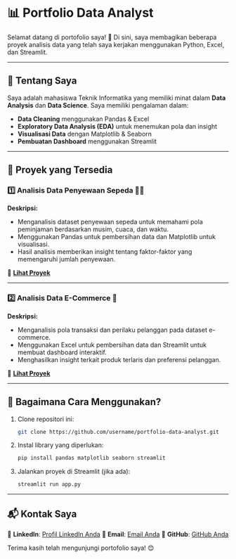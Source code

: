 # 📊 Portfolio Data Analyst

Selamat datang di portofolio saya! 🚀
Di sini, saya membagikan beberapa proyek analisis data yang telah saya kerjakan menggunakan Python, Excel, dan Streamlit.

---

## 🔹 **Tentang Saya**
Saya adalah mahasiswa Teknik Informatika yang memiliki minat dalam **Data Analysis** dan **Data Science**. Saya memiliki pengalaman dalam:
- **Data Cleaning** menggunakan Pandas & Excel
- **Exploratory Data Analysis (EDA)** untuk menemukan pola dan insight
- **Visualisasi Data** dengan Matplotlib & Seaborn
- **Pembuatan Dashboard** menggunakan Streamlit

---

## 📌 **Proyek yang Tersedia**

### **1️⃣ Analisis Data Penyewaan Sepeda** 🚴‍♂️
**Deskripsi:**
- Menganalisis dataset penyewaan sepeda untuk memahami pola peminjaman berdasarkan musim, cuaca, dan waktu.
- Menggunakan Pandas untuk pembersihan data dan Matplotlib untuk visualisasi.
- Hasil analisis memberikan insight tentang faktor-faktor yang memengaruhi jumlah penyewaan.

🔗 **[Lihat Proyek](#)**

---

### **2️⃣ Analisis Data E-Commerce** 🛒
**Deskripsi:**
- Menganalisis pola transaksi dan perilaku pelanggan pada dataset e-commerce.
- Menggunakan Excel untuk pembersihan data dan Streamlit untuk membuat dashboard interaktif.
- Menghasilkan insight terkait produk terlaris dan preferensi pelanggan.

🔗 **[Lihat Proyek](#)**

---

## 🚀 **Bagaimana Cara Menggunakan?**
1. Clone repositori ini:
   ```bash
   git clone https://github.com/username/portfolio-data-analyst.git
   ```
2. Instal library yang diperlukan:
   ```bash
   pip install pandas matplotlib seaborn streamlit
   ```
3. Jalankan proyek di Streamlit (jika ada):
   ```bash
   streamlit run app.py
   ```

---

## 📬 **Kontak Saya**
💼 **LinkedIn**: [Profil LinkedIn Anda](#)
📧 **Email**: [Email Anda](#)
📂 **GitHub**: [GitHub Anda](#)

Terima kasih telah mengunjungi portofolio saya! 😊
